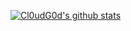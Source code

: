 [![Cl0udG0d's github stats](https://github-readme-stats.vercel.app/api?username=kevin3046)](https://github.com/anuraghazra/github-readme-stats)

